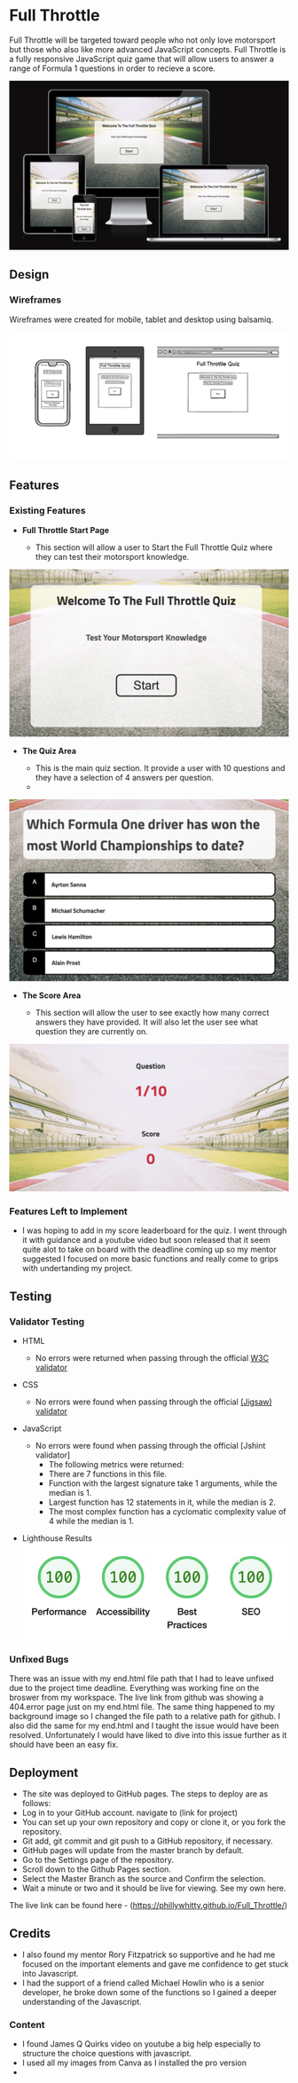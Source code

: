 # Full Throttle

 Full Throttle will be targeted toward people who not only love motorsport but those who also like more advanced JavaScript concepts. Full Throttle is a fully responsive JavaScript quiz game that will allow users to answer a range of Formula 1 questions in order to recieve a score.

![Responsice Mockup](./assets/images/am_i_responsive_img.png)


## Design

### Wireframes

Wireframes were created for mobile, tablet and desktop using balsamiq.

![Home Page](assets/images/start_page_wireframes.png)


## Features 

### Existing Features

- __Full Throttle Start Page__

  - This section will allow a user to Start the Full Throttle Quiz where they can test their motorsport knowledge.

![Logo](./assets/images/start_page_img.png)

- __The Quiz Area__

  - This is the main quiz section. It provide a user with 10 questions and they have a selection of 4 answers per question.
  - 

![Quiz](./assets/images/quiz_area_img.png)

- __The Score Area__

  - This section will allow the user to see exactly how many correct answers they have provided. It will also let the user see what question they are currently on.

![score](./assets/images/score_area_img.png)


### Features Left to Implement

- I was hoping to add in my score leaderboard for the quiz. I went through it with guidance and a youtube video but soon released that it seem
quite alot to take on board with the deadline coming up so my mentor suggested I focused on more basic functions and really come to grips with undertanding my project.

## Testing 

### Validator Testing 

- HTML
    - No errors were returned when passing through the official [W3C validator](https://validator.w3.org/nu/?doc=https%3A%2F%2Fphillywhitty.github.io%2FFull_Throttle%2F)
- CSS
    - No errors were found when passing through the official [(Jigsaw) validator](https://jigsaw.w3.org/css-validator/validator?uri=https%3A%2F%2Fphillywhitty.github.io%2FFull_Throttle%2F&profile=css3svg&usermedium=all&warning=1&vextwarning=&lang=en)
- JavaScript
    - No errors were found when passing through the official [Jshint validator]
      - The following metrics were returned: 
      - There are 7 functions in this file.
      - Function with the largest signature take 1 arguments, while the median is 1.
      - Largest function has 12 statements in it, while the median is 2.
      - The most complex function has a cyclomatic complexity value of 4 while the median is 1.

- Lighthouse Results
 ![Lighhouse](./assets/images/lighthouse_testing.png)

### Unfixed Bugs

There was an issue with my end.html file path that I had to leave unfixed due to the project time deadline. Everything was working fine on the broswer from my workspace.
The live link from github was showing a 404.error page just on my end.html file. The same thing happened to my background image so I changed the file path to a relative path for github. I also did the
same for my end.html and I taught the issue would have been resolved. Unfortunately I would have liked to dive into this issue further as it should have been an easy fix.
## Deployment

- The site was deployed to GitHub pages. The steps to deploy are as follows: 
- Log in to your GitHub account. navigate to (link for project)
- You can set up your own repository and copy or clone it, or you fork the repository.
- Git add, git commit and git push to a GitHub repository, if necessary.
- GitHub pages will update from the master branch by default.
- Go to the Settings page of the repository.
- Scroll down to the Github Pages section.
- Select the Master Branch as the source and Confirm the selection.
- Wait a minute or two and it should be live for viewing. See my own here.
 
The live link can be found here - (https://phillywhitty.github.io/Full_Throttle/)

## Credits 

- I also found my mentor Rory Fitzpatrick so supportive and he had me focused on the important elements and gave me confidence to get stuck into Javascript.
- I had the support of a friend called Michael Howlin who is a senior developer, he broke down some of the functions so I gained a deeper understanding of the Javascript.


### Content 

- I found James Q Quirks video on youtube a big help especially to structure the choice questions with javascript.
- I used all my images from Canva as I installed the pro version
- 

